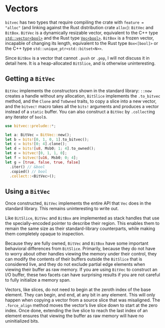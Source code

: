 # Vectors

`bitvec` has two types that require compiling the crate with `feature = "alloc"`
(and linking against the Rust distribution crate `alloc`): `BitVec` and
`BitBox`. `BitVec` is a dynamically resizable vector, equivalent to the C++ type
[`std::vector<bool>`] and the Rust type [`Vec<bool>`]. `BitBox` is a frozen
vector, incapable of changing its length, equivalent to the Rust type
`Box<[bool]>` or the C++ type `std::unique_ptr<std::bitset<N>>`.

Since `BitBox` is a vector that cannot `.push` or `.pop`, I will not discuss it
in detail here. It is a heap-allocated `BitSlice`, and is otherwise
uninteresting.

## Getting a `BitVec`

`BitVec` implements the constructors shown in the standard library: `::new`
creates a handle without any allocation, `BitSlice` implements the `.to_bitvec`
method, and the `Clone` and `ToOwned` traits, to copy a slice into a new vector,
and the `bitvec!` macro takes all the `bits!` arguments and produces a vector
instead of a `static` buffer. You can also construct a `BitVec` by `.collect`ing
any iterator of `bool`s.

```rust
use bitvec::prelude::*;

let a: BitVec = BitVec::new();
let b = bits![0, 1, 0, 1].to_bitvec();
let c = bits![0; 4].clone();
let d = bits![u8, Msb0; 1; 4].to_owned();
let e = bitvec![0, 1, 1, 0];
let f = bitvec![u16, Msb0; 0; 4];
let g = [true, false, true, false]
  .iter() // &bool
  .copied() // bool
  .collect::<BitVec>();
```

## Using a `BitVec`

Once constructed, `BitVec` implements the entire API that `Vec` does in the
standard library. This remains uninteresting to write out.

Like `BitSlice`, `BitVec` and `BitBox` are implemented as stack handles that use
the specially-encoded pointer to describe their region. This enables them to
remain the same size as their standard-library counterparts, while making them
completely opaque to inspection.

Because they are fully owned, `BitVec` and `BitBox` have some important
behavioral differences from `BitSlice`. Primarily, because they do not have to
worry about other handles viewing the memory under their control, they can
modify the contents of their buffers outside the `BitSlice` that is considered
live, and they do not exclude partial edge elements when viewing their buffer as
raw memory. If you are using `BitVec` to construct an I/O buffer, these two
facets can have surprising results if you are not careful to fully initialize a
memory span.

Vectors, like slices, do not need to begin at the zeroth index of the base
element. They can begin, and end, at any bit in any element. This will only
happen when copying a vector from a source slice that was misaligned. The
`.force_align` method moves the vector’s live slice down to start at the zero
index. Once done, extending the live slice to reach the last index of an element
ensures that viewing the buffer as raw memory will have no uninitialized bits.

[`Vec<bool>`]: https://doc.rust-lang.org/stable/alloc/vec/struct.Vec.html "Vec API documentation"
[`std::vector<bool>`]: https://en.cppreference.com/w/cpp/container/vector_bool "C++ std::vector<bool> documentation"
